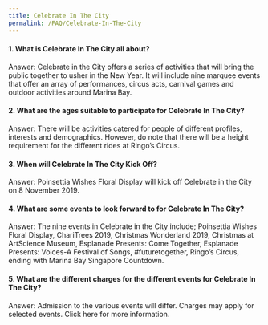 ```yaml
---
title: Celebrate In The City
permalink: /FAQ/Celebrate-In-The-City
---
```


#### 1. What is Celebrate In The City all about?

Answer: Celebrate in the City offers a series of activities that will bring the public together to usher in the New Year. It will include nine marquee events that offer an array of performances, circus acts, carnival games and outdoor activities around Marina Bay.

#### 2. What are the ages suitable to participate for Celebrate In The City? 

Answer: There will be activities catered for people of different profiles, interests and demographics. However, do note that there will be a height requirement for the different rides at Ringo’s Circus.

#### 3. When will Celebrate In The City Kick Off?

Answer: Poinsettia Wishes Floral Display will kick off Celebrate in the City on 8 November 2019.

#### 4. What are some events to look forward to for Celebrate In The City? 

Answer: The nine events in Celebrate in the City include; Poinsettia Wishes Floral Display, ChariTrees 2019, Christmas Wonderland 2019, Christmas at ArtScience Museum, Esplanade Presents: Come Together, Esplanade Presents: Voices-A Festival of Songs, #futuretogether, Ringo’s Circus, ending with Marina Bay Singapore Countdown.

#### 5. What are the different charges for the different events for Celebrate In The City? 

Answer: Admission to the various events will differ. Charges may apply for selected events. Click here for more information.
